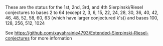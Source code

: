 These are the status for the 1st, 2nd, 3rd, and 4th Sierpinski/Riesel conjectures to bases 2 to 64 (except 2, 3, 6, 15, 22, 24, 28, 30, 36, 40, 42, 46, 48, 52, 58, 60, 63 (which have larger conjectured k's)) and bases 100, 128, 256, 512, 1024

See https://github.com/xayahrainie4793/Extended-Sierpinski-Riesel-conjectures for more infornation
